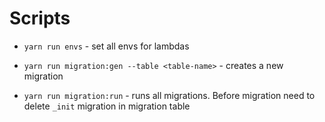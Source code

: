 # Scripts

- `yarn run envs` - set all envs for lambdas

- `yarn run migration:gen --table <table-name>` - creates a new migration

- `yarn run migration:run` - runs all migrations. Before migration need to delete `_init` migration in migration table
